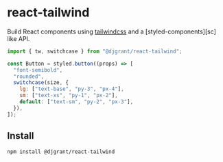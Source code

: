 # react-tailwind

Build React components using [tailwindcss][tw] and a [styled-components][sc] like API.

```js
import { tw, switchcase } from "@djgrant/react-tailwind";

const Button = styled.button((props) => [
  "font-semibold",
  "rounded",
  switchcase(size, {
    lg: ["text-base", "py-3", "px-4"],
    sm: ["text-xs", "py-1", "px-2"],
    default: ["text-sm", "py-2", "px-3"],
  }),
]);
```

## Install

```sh
npm install @djgrant/react-tailwind
```

[tw]: https://tailwindcss.com
